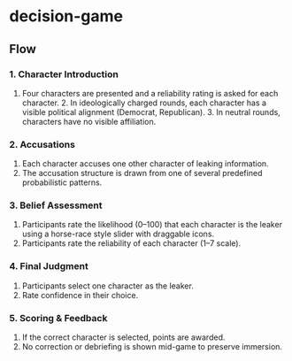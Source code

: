 # decision-game

## Flow

### 1. Character Introduction

1. Four characters are presented and a reliability rating is asked for each character.
    2. In ideologically charged rounds, each character has a visible political alignment (Democrat, Republican).
    3. In neutral rounds, characters have no visible affiliation.

### 2. Accusations

1. Each character accuses one other character of leaking information.
2. The accusation structure is drawn from one of several predefined probabilistic patterns.

### 3. Belief Assessment

1. Participants rate the likelihood (0–100) that each character is the leaker using a horse-race style slider with draggable icons.
2. Participants rate the reliability of each character (1–7 scale).

### 4. Final Judgment

1. Participants select one character as the leaker.
2. Rate confidence in their choice.

### 5. Scoring & Feedback

1. If the correct character is selected, points are awarded.
2. No correction or debriefing is shown mid-game to preserve immersion.
